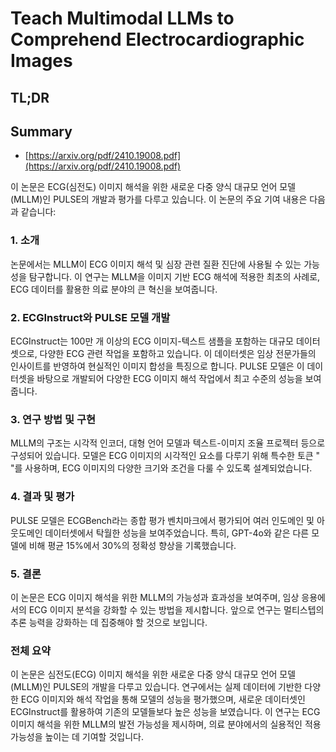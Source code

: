 # Teach Multimodal LLMs to Comprehend Electrocardiographic Images
## TL;DR
## Summary
- [https://arxiv.org/pdf/2410.19008.pdf](https://arxiv.org/pdf/2410.19008.pdf)

이 논문은 ECG(심전도) 이미지 해석을 위한 새로운 다중 양식 대규모 언어 모델(MLLM)인 PULSE의 개발과 평가를 다루고 있습니다. 이 논문의 주요 기여 내용은 다음과 같습니다:

### 1. 소개
논문에서는 MLLM이 ECG 이미지 해석 및 심장 관련 질환 진단에 사용될 수 있는 가능성을 탐구합니다. 이 연구는 MLLM을 이미지 기반 ECG 해석에 적용한 최초의 사례로, ECG 데이터를 활용한 의료 분야의 큰 혁신을 보여줍니다.

### 2. ECGInstruct와 PULSE 모델 개발
ECGInstruct는 100만 개 이상의 ECG 이미지-텍스트 샘플을 포함하는 대규모 데이터셋으로, 다양한 ECG 관련 작업을 포함하고 있습니다. 이 데이터셋은 임상 전문가들의 인사이트를 반영하여 현실적인 이미지 합성을 특징으로 합니다. PULSE 모델은 이 데이터셋을 바탕으로 개발되어 다양한 ECG 이미지 해석 작업에서 최고 수준의 성능을 보여줍니다.

### 3. 연구 방법 및 구현
MLLM의 구조는 시각적 인코더, 대형 언어 모델과 텍스트-이미지 조율 프로젝터 등으로 구성되어 있습니다. 모델은 ECG 이미지의 시각적인 요소를 다루기 위해 특수한 토큰 "<image>"를 사용하며, ECG 이미지의 다양한 크기와 조건을 다룰 수 있도록 설계되었습니다.

### 4. 결과 및 평가
PULSE 모델은 ECGBench라는 종합 평가 벤치마크에서 평가되어 여러 인도메인 및 아웃도메인 데이터셋에서 탁월한 성능을 보여주었습니다. 특히, GPT-4o와 같은 다른 모델에 비해 평균 15%에서 30%의 정확성 향상을 기록했습니다.

### 5. 결론
이 논문은 ECG 이미지 해석을 위한 MLLM의 가능성과 효과성을 보여주며, 임상 응용에서의 ECG 이미지 분석을 강화할 수 있는 방법을 제시합니다. 앞으로 연구는 멀티스텝의 추론 능력을 강화하는 데 집중해야 할 것으로 보입니다.

### 전체 요약
이 논문은 심전도(ECG) 이미지 해석을 위한 새로운 다중 양식 대규모 언어 모델(MLLM)인 PULSE의 개발을 다루고 있습니다. 연구에서는 실제 데이터에 기반한 다양한 ECG 이미지와 해석 작업을 통해 모델의 성능을 평가했으며, 새로운 데이터셋인 ECGInstruct를 활용하여 기존의 모델들보다 높은 성능을 보였습니다. 이 연구는 ECG 이미지 해석을 위한 MLLM의 발전 가능성을 제시하며, 의료 분야에서의 실용적인 적용 가능성을 높이는 데 기여할 것입니다.